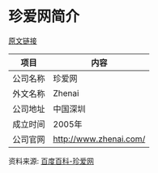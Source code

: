 # 珍爱网简介

[原文链接](https://www.it-this-year.com/2020/04/23/238)

|项目|内容|
|-----|-----|
|公司名称|珍爱网|
|外文名称|Zhenai|
|公司地址|中国深圳|
|成立时间|2005年|
|公司官网|http://www.zhenai.com/|

资料来源: 
[百度百科-珍爱网](https://baike.baidu.com/item/%E7%8F%8D%E7%88%B1%E7%BD%91)